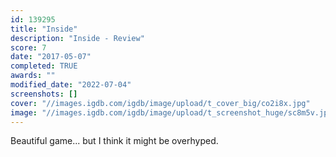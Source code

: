 ```yaml
---
id: 139295
title: "Inside"
description: "Inside - Review"
score: 7
date: "2017-05-07"
completed: TRUE
awards: ""
modified_date: "2022-07-04"
screenshots: []
cover: "//images.igdb.com/igdb/image/upload/t_cover_big/co2i8x.jpg"
image: "//images.igdb.com/igdb/image/upload/t_screenshot_huge/sc8m5v.jpg"
---
```

Beautiful game... but I think it might be overhyped.